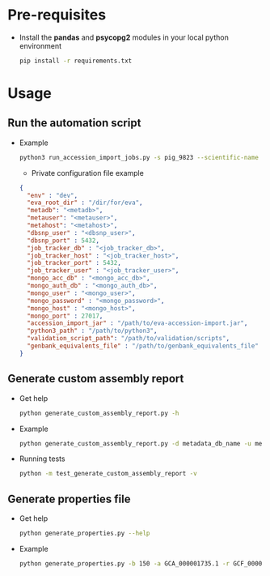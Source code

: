 # Pre-requisites
* Install the **pandas** and **psycopg2** modules in your local python environment
    ```bash
    pip install -r requirements.txt
    ```
# Usage
## Run the automation script
* Example
    ```bash
    python3 run_accession_import_jobs.py -s pig_9823 --scientific-name sus_scrofa -a Sscrofa11.1,GCA_000003025.6,150 Sscrofa11.2,GCA_000003025.7,152 Sscrofa11.3,GCA_000003025.8,152 -l 152 -p "/path/to/private-dev-config.json"
    ```
    * Private configuration file example
    ```json
    {
      "env" : "dev",
      "eva_root_dir" : "/dir/for/eva",
      "metadb": "<metadb>",
      "metauser": "<metauser>",
      "metahost": "<metahost>",
      "dbsnp_user" : "<dbsnp_user>",
      "dbsnp_port" : 5432,
      "job_tracker_db" : "<job_tracker_db>",  
      "job_tracker_host" : "<job_tracker_host>",  
      "job_tracker_port" : 5432,
      "job_tracker_user" : "<job_tracker_user>",  
      "mongo_acc_db" : "<mongo_acc_db>",
      "mongo_auth_db" : "<mongo_auth_db>",
      "mongo_user" : "<mongo_user>",
      "mongo_password" : "<mongo_password>",
      "mongo_host" : "<mongo_host>",
      "mongo_port" : 27017,
      "accession_import_jar" : "/path/to/eva-accession-import.jar",
      "python3_path" : "/path/to/python3",
      "validation_script_path": "/path/to/validation/scripts",
      "genbank_equivalents_file" : "/path/to/genbank_equivalents_file"
    }
    ```
## Generate custom assembly report
* Get help
    ```bash 
    python generate_custom_assembly_report.py -h
    ```
* Example
    ```bash
    python generate_custom_assembly_report.py -d metadata_db_name -u metadata_db_user -h metadata_db_host -s bony_fish_7950 -a GCF_000966335.1 -g "/path/to/identical_genbank_refseq_4snp_assembly_report.txt"
    ```
* Running tests
    ```bash
    python -m test_generate_custom_assembly_report -v
    ```

## Generate properties file
* Get help
    ```bash
    python generate_properties.py --help
    ```
* Example
    ```bash
    python generate_properties.py -b 150 -a GCA_000001735.1 -r GCF_000001735.3_TAIR10_assembly_report_CUSTOM.txt  -f /path/to/fasta.fa  -d meadata_db_name -u metadata_db_user -h metadata_db_host   -H job_tracker_host -D job_tracker_db  --mongo-acc-db mongo_accessioning_db --mongo-auth-db mongo_auth_db --mongo-user mongo_user --mongo-password mongo_password  --mongo-host mongo_host --mongo-port mongo_port -s arabidopsis_3702
    ```
